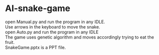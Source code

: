 # AI-snake-game
open Manual.py and run the program in any IDLE.<br>
    Use arrows in the keyboard to move the snake.<br>
open Auto.py and run the program in any IDLE<br>
      The game uses genetic algorithm and moves accordingly trying to eat the fruit.<br>
SnakeGame.pptx is a PPT file.

